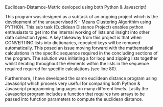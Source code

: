 Euclidean-Distamce-Metric devloped using both Python & Javascript!

This program was designed as a subtask of an ongoing project which is the development of the unsupervised K - Means Clustering Algorithim using PYTHON.
This sub task (Euclidean Distance Project) enables python enthusiasts to get into the internal working of lists and insight into other data collection types.
A key takeaway from this project is that when CONVERTING lists into dictionaries, repeated keys will be removed automatically. This posed an issue moving forward with the mathematical calculations in the specific sequence required in the concluding sections of the program. The solution was initiating a for loop and zipping lists together whilst iterating throughout the elements within the lists in the sequence required required for specific calculations (see line 80).

Furthermore, I have developed the same euclidean distance program using Javascript which prooves very useful for comparing both Python & Javascript programming languages on many different levels. Lastly the Javascript program includes a function that requires two arrays to be passed into function parameters to compute the euclidean distance.
